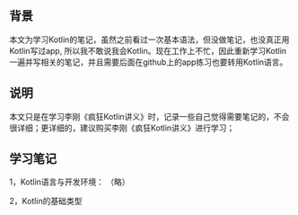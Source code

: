 ## 背景
本文为学习Kotlin的笔记，虽然之前看过一次基本语法，但没做笔记，也没真正用Kotlin写过app,
所以我不敢说我会Kotlin。现在工作上不忙，因此重新学习Kotlin一遍并写相关的笔记，并且需要后面在github上的app练习也要转用Kotlin语言。

## 说明
本文只是在学习李刚《疯狂Kotlin讲义》时，记录一些自己觉得需要笔记的，不会很详细；更详细的，建议购买李刚《疯狂Kotlin讲义》进行学习；

## 学习笔记

1，Kotlin语言与开发环境： （略）

2，Kotlin的基础类型 

